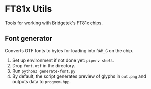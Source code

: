 # FT81x Utils

Tools for working with Bridgetek's FT81x chips.

## Font generator

Converts OTF fonts to bytes for loading into `RAM_G` on the chip.

1. Set up environment if not done yet: `pipenv shell`.
2. Drop `font.otf` in the directory.
3. Run `python3 generate-font.py`
4. By default, the script generates preview of glyphs in `out.png` and outputs data to `progmem.hpp`.